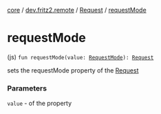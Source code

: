 [core](../../index.md) / [dev.fritz2.remote](../index.md) / [Request](index.md) / [requestMode](./request-mode.md)

# requestMode

(js) `fun requestMode(value: `[`RequestMode`](https://kotlinlang.org/api/latest/jvm/stdlib/org.w3c.fetch/-request-mode/index.html)`): `[`Request`](index.md)

sets the requestMode property of the [Request](index.md)

### Parameters

`value` - of the property